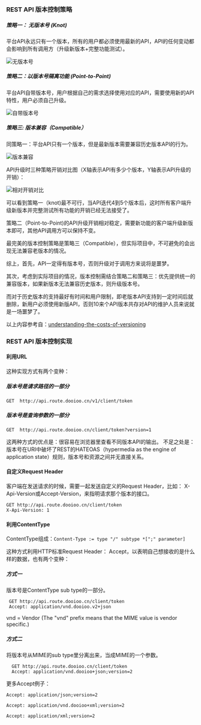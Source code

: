 <!-- toc -->
### REST API 版本控制策略
 
##### 策略一： 无版本号 (Knot)
平台API永远只有一个版本，所有的用户都必须使用最新的API，API的任何变动都会影响到所有调用方（升级新版本+完整功能测试）。

![无版本号]({{book.imagePath}}/parts/chapter1/images/knot.png)

##### 策略二：以版本号隔离功能 (Point-to-Point)
平台API自带版本号，用户根据自己的需求选择使用对应的API，需要使用新的API特性，用户必须自己升级。

![自带版本号]({{book.imagePath}}/parts/chapter1/images/p2point.png)

##### 策略三: 版本兼容（Compatible）
同策略一：平台API只有一个版本，但是最新版本需要兼容历史版本API的行为。

![版本兼容]({{book.imagePath}}/parts/chapter1/images/comp-vers.png)


API升级时三种策略开销对比图（X轴表示API有多少个版本，Y轴表示API升级的开销）：

![相对开销对比]({{book.imagePath}}/parts/chapter1/images/results.png)

可以看到策略一（knot)最不可行，当API迭代4到5个版本后，这时所有客户端升级新版本并完整测试所有功能的开销已经无法接受了。

策略二（Point-to-Point)的API升级开销相对稳定，需要新功能的客户端升级新版本即可，其他API调用方可以保持不变。

最完美的版本控制策略是策略三（Compatible），但实际项目中，不可避免的会出现无法兼容老版本的情况。

综上，首先，API一定得有版本号，否则升级对于调用方来说将是噩梦。

其次，考虑到实际项目的情况，版本控制需结合策略二和策略三：优先提供统一的兼容版本，如果新版本无法兼容历史版本，则升级版本号。

而对于历史版本的支持最好有时间和用户限制，即老版本API支持到一定时间后就删除，新用户必须使用新版API，否则10来个API版本共存对API的维护人员来说就是一场噩梦了。

以上内容参考自：[understanding-the-costs-of-versioning](http://www.ebpml.org/blog2/index.php/2013/11/25/understanding-the-costs-of-versioning)


### REST API 版本控制实现

#### 利用URL
这种实现方式有两个变种：

##### 版本号是请求路径的一部分  

```GET  http://api.route.dooioo.cn/v1/client/token```
##### 版本号是查询参数的一部分    

```GET  http://api.route.dooioo.cn/client/token?version=1```

这两种方式的优点是：很容易在浏览器里查看不同版本API的输出。
不足之处是：版本号在URI中破坏了REST的HATEOAS（hypermedia as the engine of application state）规则，版本号和资源之间并无直接关系。

#### 自定义Request Header
客户端在发送请求的时候，需要一起发送自定义的Request Header，比如： X-Api-Version或Accept-Version，来指明请求那个版本的接口。

``` http
GET http://api.route.dooioo.cn/client/token
X-Api-Version: 1
```
#### 利用ContentType

ContentType组成：```Content-Type := type "/" subtype *[";" parameter] ```

这种方式利用HTTP标准Request Header： Accept，以表明自己想接收的是什么样的数据，也有两个变种：

#####  方式一    
版本号是ContentType sub type的一部分。

``` http
 GET http://api.route.dooioo.cn/client/token  
 Accept: application/vnd.dooioo.v2+json    
```  
vnd = Vendor (The "vnd" prefix means that the MIME value is vendor specific.)

##### 方式二  
将版本号从MIME的sub type里分离出来，当成MIME的一个参数。
  
``` http
  GET http://api.route.dooioo.cn/client/token  
  Accept: application/vnd.dooioo+json;version=2  
```
更多Accept例子：  

``` Accept: application/json;version=2 ```  

``` Accept: application/vnd.dooioo+xml;version=2 ```  

```Accept: application/xml;version=2```


